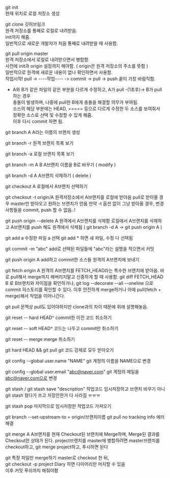 git init  
현재 위치로 로컬 저장소 생성  

git clone 깃허브링크  
원격 저장소를 통째로 로컬로 내려받음.  
init까지 해줌.  
일반적으로 새로운 개발자가 처음 통째로 내려받을 때 사용함.  

git pull origin master  
원격 저장소에서 로컬로 내려받으면서 병합함.  
사전에 init과 origin 설정까지 해야함. ( origin은 원격 저장소의 주소를 뜻함 )  
일반적으로 원격에 새로운 내용이 없나 확인하면서 사용함.  
작업시작! pull -> ----작업---- -> commit -> pull -> push 끝이 가장 바람직함.  

* A와 B가 같은 파일의 같은 부분을 다르게 수정하고, A가 pull -(1초후)-> B가 pull 하는 경우  
충돌이 발생하며, 나중에 pull한 B에게 충돌을 해결할 의무가 부여됨.  
소스의 해당 부분에는 HEAD, ===== 등으로 다르게 수정한 두 소스를 보여줘서  
정확한 소스로 선택 및 수정할 수 있게 해줌.  
이후 다시 commit 하면 됨.  

git branch A
A라는 이름의 브랜치 생성

git branch -r
원격 브랜치 목록 보기

git branch -a
로컬 브랜치 목록 보기

git branch -m A B
A브랜치 이름을 B로 바꾸기 ( modify )  

git branch -d A 
A브랜치 삭제하기 ( delete )

git checkout A
로컬에서 A브랜치 선택하기

git checkout -t origin/A
원격저장소에서 A브랜치를 로컬에 받아옴
pull로 받아올 경우 master만 받아오고 원하는 브랜치가 안옴
만약 -t 옵션 없이 그냥 받아올 경우, 변경사항들을 commit, push 할 수 없음..!

git push origin --delete A
원격에서 A브랜치를 삭제함
로컬에서 A브랜치를 삭제하고 A브랜치를 push 해도 원격에서 삭제됨
( git branch -d A -> git push origin A )

git add a
수정한 파일 a 선택
git add * 하면 새 파일, 수정 다 선택됨

git commit -m "abc"
add로 선택된 파일들에 "abc"라는 설명을 적으면서 커밋

git push origin A
add하고 commit한 소스들 원격의 A브랜치에 보내기

git fetch origin A
원격의 A브랜치를 FETCH_HEAD라는 특수한 브랜치에 받아옴.
바로 pull해서 merge까지 해버리지말고 신중하게 할 때 사용함.
git diff FETCH_HEAD B 로 B브랜치와 차이점을 확인하거나,
git log --decorate --all --oneline 으로 commit 히스토리를 확인할 수 있다.
이후 안전하게 merge하거나 아에 pull(fetch + merge)해서 작업을 이어나간다.

git pull
문맥상 pull도 있어야하지만 clone과의 차이 때문에 위에 설명해놓음.

git reset -- hard HEAD^
commit한 이전 코드 취소하기

git reset -- soft HEAD^
코드는 나두고 commit만 취소하기

git reset -- merge
merge 취소하기

git hard HEAD && git pull
git 코드 강제로 모두 받아오기

git config --global user.name "NAME"
git 계정의 이름을 NAME으로 변경

git config --global user.email "abc@naver.com"
git 계정의 메일을 abc@naver.com으로 변경

git stash / git stash save "description"
작업코드 임시저장하고 브랜치 바꾸기
아니 git stash 쳤다가 쓰고 저장안한거 다 사라짐 ㅠㅠㅠ

git stash pop
마지막으로 임시저장한 작업코드 가져오기

git branch --set-upstream-to = origin/브랜치이름
git pull no tracking info 에러 해결

git merge A
A브랜치를 현재 Checkout된 브랜치에 Merge하며,
Merge된 결과를 Checkout한 상태가 된다.
project브랜치를 master에 병합하려면 master브랜치를 checkout하고,
git merge project하고, 푸시하면 된다

git 특정 파일만 merge하기
master로 checkout 한 뒤,  
git checkout -p project Diary 하면 다이어리만 머지할 수 있음  
이후 커밋 푸쉬까지 해줘야함  
